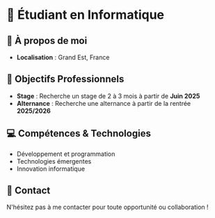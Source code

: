 # 🚀 Étudiant en Informatique


## 📍 À propos de moi
- **Localisation** : Grand Est, France


## 🎯 Objectifs Professionnels
- **Stage** : Recherche un stage de 2 à 3 mois à partir de **Juin 2025**
- **Alternance** : Recherche une alternance à partir de la rentrée **2025/2026**


## 💻 Compétences & Technologies
- Développement et programmation
- Technologies émergentes
- Innovation informatique


## 🤝 Contact
N'hésitez pas à me contacter pour toute opportunité ou collaboration !


